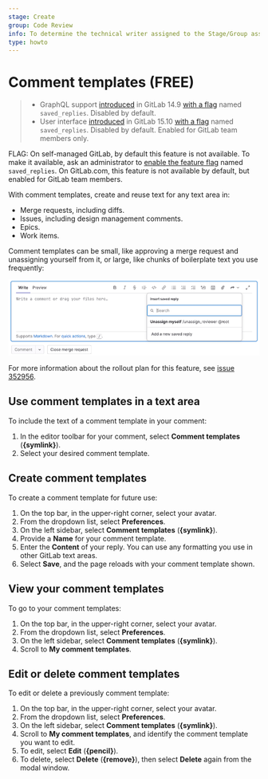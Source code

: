 ```yaml
---
stage: Create
group: Code Review
info: To determine the technical writer assigned to the Stage/Group associated with this page, see https://about.gitlab.com/handbook/product/ux/technical-writing/#assignments
type: howto
---
```


# Comment templates **(FREE)**

> - GraphQL support [introduced](https://gitlab.com/gitlab-org/gitlab/-/issues/352956) in GitLab 14.9 [with a flag](../../administration/feature_flags.md) named `saved_replies`. Disabled by default.
> - User interface [introduced](https://gitlab.com/gitlab-org/gitlab/-/merge_requests/113232) in GitLab 15.10 [with a flag](../../administration/feature_flags.md) named `saved_replies`. Disabled by default. Enabled for GitLab team members only.

FLAG:
On self-managed GitLab, by default this feature is not available. To make it available, ask an administrator to [enable the feature flag](../../administration/feature_flags.md) named `saved_replies`.
On GitLab.com, this feature is not available by default, but enabled for GitLab team members.

With comment templates, create and reuse text for any text area in:

- Merge requests, including diffs.
- Issues, including design management comments.
- Epics.
- Work items.

Comment templates can be small, like approving a merge request and unassigning yourself from it,
or large, like chunks of boilerplate text you use frequently:

![Comment templates dropdown list](img/saved_replies_dropdown_v15_10.png)

For more information about the rollout plan for this feature, see [issue 352956](https://gitlab.com/gitlab-org/gitlab/-/issues/352956).

## Use comment templates in a text area

To include the text of a comment template in your comment:

1. In the editor toolbar for your comment, select **Comment templates** (**{symlink}**).
1. Select your desired comment template.

## Create comment templates

To create a comment template for future use:

1. On the top bar, in the upper-right corner, select your avatar.
1. From the dropdown list, select **Preferences**.
1. On the left sidebar, select **Comment templates** (**{symlink}**).
1. Provide a **Name** for your comment template.
1. Enter the **Content** of your reply. You can use any formatting you use in
   other GitLab text areas.
1. Select **Save**, and the page reloads with your comment template shown.

## View your comment templates

To go to your comment templates:

1. On the top bar, in the upper-right corner, select your avatar.
1. From the dropdown list, select **Preferences**.
1. On the left sidebar, select **Comment templates** (**{symlink}**).
1. Scroll to **My comment templates**.

## Edit or delete comment templates

To edit or delete a previously comment template:

1. On the top bar, in the upper-right corner, select your avatar.
1. From the dropdown list, select **Preferences**.
1. On the left sidebar, select **Comment templates** (**{symlink}**).
1. Scroll to **My comment templates**, and identify the comment template you want to edit.
1. To edit, select **Edit** (**{pencil}**).
1. To delete, select **Delete** (**{remove}**), then select **Delete** again from the modal window.
